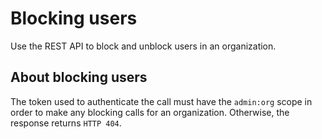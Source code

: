 # Blocking users

Use the REST API to block and unblock users in an organization.

## About blocking users

The token used to authenticate the call must have the `admin:org` scope in order to make any blocking calls for an organization. Otherwise, the response returns `HTTP 404`.
